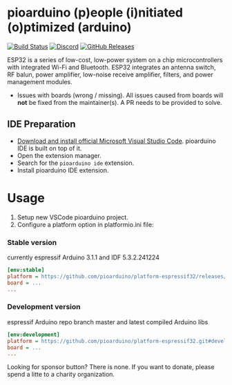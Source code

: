 # pioarduino (p)eople (i)nitiated (o)ptimized (arduino)

[![Build Status](https://github.com/pioarduino/platform-espressif32/workflows/Examples/badge.svg)](https://github.com/pioarduino/platform-espressif32/actions)
[![Discord](https://img.shields.io/discord/1263397951829708871.svg?logo=discord&logoColor=white&color=5865F2&label=Discord)](https://discord.gg/Nutz9crnZr)
[![GitHub Releases](https://img.shields.io/github/downloads/pioarduino/platform-espressif32/total?label=downloads)](https://github.com/pioarduino/platform-espressif32/releases/latest)

ESP32 is a series of low-cost, low-power system on a chip microcontrollers with integrated Wi-Fi and Bluetooth. ESP32 integrates an antenna switch, RF balun, power amplifier, low-noise receive amplifier, filters, and power management modules.

* Issues with boards (wrong / missing). All issues caused from boards will **not** be fixed from the maintainer(s). A PR needs to be provided to solve.

## IDE Preparation

- [Download and install official Microsoft Visual Studio Code](https://code.visualstudio.com/). pioarduino IDE is built on top of it.
- Open the extension manager.
- Search for the `pioarduino ide` extension.
- Install pioarduino IDE extension.

# Usage
1. Setup new VSCode pioarduino project.
1. Configure a platform option in platformio.ini file:

### Stable version
currently espressif Arduino 3.1.1 and IDF 5.3.2.241224

```ini
[env:stable]
platform = https://github.com/pioarduino/platform-espressif32/releases/download/stable/platform-espressif32.zip
board = ...
...
```

### Development version
espressif Arduino repo branch master and latest compiled Arduino libs

```ini
[env:development]
platform = https://github.com/pioarduino/platform-espressif32.git#develop
board = ...
...
```

Looking for sponsor button? There is none. If you want to donate, please spend a litte to a charity organization.
